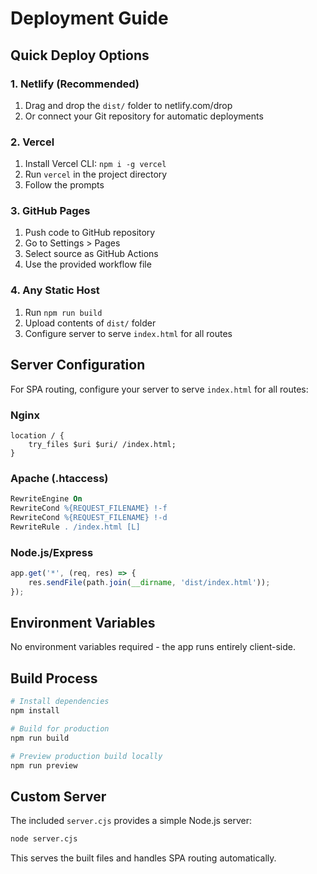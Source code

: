 # Deployment Guide

## Quick Deploy Options

### 1. Netlify (Recommended)
1. Drag and drop the `dist/` folder to netlify.com/drop
2. Or connect your Git repository for automatic deployments

### 2. Vercel
1. Install Vercel CLI: `npm i -g vercel`
2. Run `vercel` in the project directory
3. Follow the prompts

### 3. GitHub Pages
1. Push code to GitHub repository
2. Go to Settings > Pages
3. Select source as GitHub Actions
4. Use the provided workflow file

### 4. Any Static Host
1. Run `npm run build`
2. Upload contents of `dist/` folder
3. Configure server to serve `index.html` for all routes

## Server Configuration

For SPA routing, configure your server to serve `index.html` for all routes:

### Nginx
```nginx
location / {
    try_files $uri $uri/ /index.html;
}
```

### Apache (.htaccess)
```apache
RewriteEngine On
RewriteCond %{REQUEST_FILENAME} !-f
RewriteCond %{REQUEST_FILENAME} !-d
RewriteRule . /index.html [L]
```

### Node.js/Express
```javascript
app.get('*', (req, res) => {
    res.sendFile(path.join(__dirname, 'dist/index.html'));
});
```

## Environment Variables

No environment variables required - the app runs entirely client-side.

## Build Process

```bash
# Install dependencies
npm install

# Build for production
npm run build

# Preview production build locally
npm run preview
```

## Custom Server

The included `server.cjs` provides a simple Node.js server:

```bash
node server.cjs
```

This serves the built files and handles SPA routing automatically.